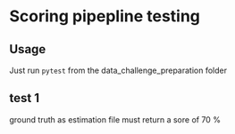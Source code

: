 # Scoring pipepline testing

## Usage 
Just run  `pytest` from the data_challenge_preparation folder


## test 1 
ground truth as estimation file must return a sore of 70 %



